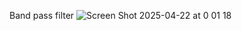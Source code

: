 Band pass filter 
![Screen Shot 2025-04-22 at 0 01 18](https://github.com/user-attachments/assets/e47ee069-1f65-4494-b469-5d772cb50d2e)

